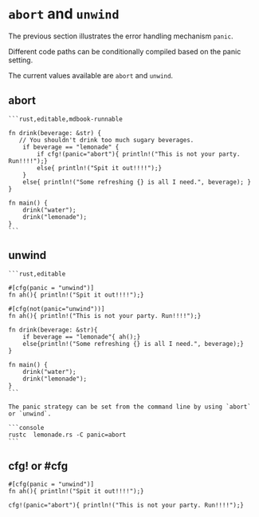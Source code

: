 # `abort` and `unwind`

The previous section illustrates the error handling mechanism `panic`.

Different code paths can be conditionally compiled based on the panic setting.

The current values available are `abort` and `unwind`.

## abort

~~~admonish tip title="Building on the prior lemonade example, we explicitly use the panic strategy to exercise different lines of code. " collapsible=true 
```rust,editable,mdbook-runnable

fn drink(beverage: &str) {
   // You shouldn't drink too much sugary beverages.
    if beverage == "lemonade" {
        if cfg!(panic="abort"){ println!("This is not your party. Run!!!!");}
        else{ println!("Spit it out!!!!");}
    }
    else{ println!("Some refreshing {} is all I need.", beverage); }
}

fn main() {
    drink("water");
    drink("lemonade");
}
```
~~~

## unwind

~~~admonish tip title="Here is another example focusing on rewriting *drink()* and explicitly use the *unwind* keyword." collapsible=true 
```rust,editable

#[cfg(panic = "unwind")]
fn ah(){ println!("Spit it out!!!!");}

#[cfg(not(panic="unwind"))]
fn ah(){ println!("This is not your party. Run!!!!");}

fn drink(beverage: &str){
    if beverage == "lemonade"{ ah();}
    else{println!("Some refreshing {} is all I need.", beverage);}
}

fn main() {
    drink("water");
    drink("lemonade");
}
```

The panic strategy can be set from the command line by using `abort` or `unwind`.

```console
rustc  lemonade.rs -C panic=abort
```
~~~

## cfg! or #cfg

```rust, ignore
#[cfg(panic = "unwind")]
fn ah(){ println!("Spit it out!!!!");}

cfg!(panic="abort"){ println!("This is not your party. Run!!!!");}
```